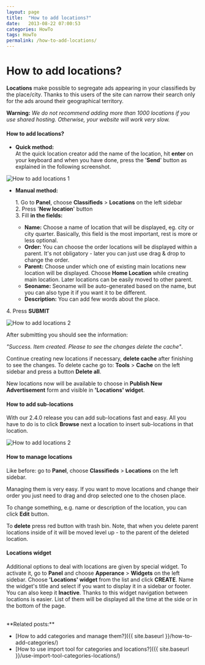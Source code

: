 ```yaml
---
layout: page
title:  "How to add locations?"
date:   2013-08-22 07:00:53
categories: HowTo
tags: HowTo
permalink: /how-to-add-locations/
---
```

# How to add locations?

**Locations** make possible to segregate ads appearing in your classifieds by the place/city. Thanks to this users of the site can narrow their search only for the ads around their geographical territory.

**Warning:** _We do not recommend adding more than 1000 locations if you use shared hosting. Otherwise, your website will work very slow._

#### **How to add locations?**

+ **Quick method:**<br>
At the quick location creator add the name of the location, hit **enter** on your keyboard and when you have done, press the '**Send**' button as explained in the following screenshot. 

![How to add locations 1](http://docs.yclas.com/images/locations2.0.4-quick.png)

+ **Manual method:**

   1\. Go to **Panel**, choose **Classifieds** > **Locations** on the left sidebar <br>
   2\. Press '**New location**' button<br>
   3\. Fill **in the fields:**

     + **Name:** Choose a name of location that will be displayed, eg. city or city quarter. Basically, this field is the most important, rest is more or less optional.
     + **Order:** You can choose the order locations will be displayed within a parent. It's not obligatory - later you can just use drag & drop to change the order.
     + **Parent:** Choose under which one of existing main locations new location will be displayed. Choose **Home Location** while creating main location. Later locations can be easily moved to other parent.
     + **Seoname:** Seoname will be auto-generated based on the name, but you can also type it if you want it to be different.
     + **Description:** You can add few words about the place.

4\. Press **SUBMIT**

![How to add locations 2](http://docs.yclas.com/images/locations2.0.4-new.png)

After submitting you should see the information:

_"Success. Item created. Please to see the changes delete the cache"_.

Continue creating new locations if necessary, **delete cache** after finishing to see the changes. To delete cache go to: **Tools** > **Cache** on the left sidebar and press a button **Delete all**.

New locations now will be available to choose in **Publish New Advertisement** form and visible in **'Locations' widget**.

#### **How to add sub-locations**

With our 2.4.0 release you can add sub-locations fast and easy. All you have to do is to click **Browse** next a location to insert sub-locations in that location.

![How to add locations 2](http://docs.yclas.com/images/locations2.0.4-browse.png)

#### **How to manage locations**

Like before: go to **Panel**, choose **Classifieds** > **Locations** on the left sidebar. 

Managing them is very easy. If you want to move locations and change their order you just need to drag and drop selected one to the chosen place.

To change something, e.g. name or description of the location, you can click **Edit** button.

To **delete** press red button with trash bin. Note, that when you delete parent locations inside of it will be moved level up - to the parent of the deleted location.

#### **Locations widget**

Additional options to deal with locations are given by special widget. To activate it, go to **Panel** and choose **Apperance** > **Widgets** on the left sidebar. Choose **'Locations' widget** from the list and click **CREATE**. Name the widget's title and select if you want to display it in a sidebar or footer. You can also keep it **Inactive**. Thanks to this widget navigation between locations is easier. List of them will be displayed all the time at the side or in the bottom of the page.

<br>
**Related posts:**

  * [How to add categories and manage them?]({{ site.baseurl }}/how-to-add-categories/)
  * [How to use import tool for categories and locations?]({{ site.baseurl }}/use-import-tool-categories-locations/)
  

<!--title: How to add locations?
link: http://open-classifieds.com/2013/08/22/how-to-add-locations/
author: 
description: 
post_id: 9579
created: 2013/08/22 09:00:53
created_gmt: 2013/08/22 07:00:53
comment_status: open
post_name: how-to-add-locations
status: publish
post_type: post-->
